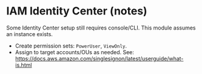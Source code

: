 # IAM Identity Center (notes)
Some Identity Center setup still requires console/CLI. This module assumes an instance exists.
- Create permission sets: `PowerUser`, `ViewOnly`.
- Assign to target accounts/OUs as needed.
See: https://docs.aws.amazon.com/singlesignon/latest/userguide/what-is.html
